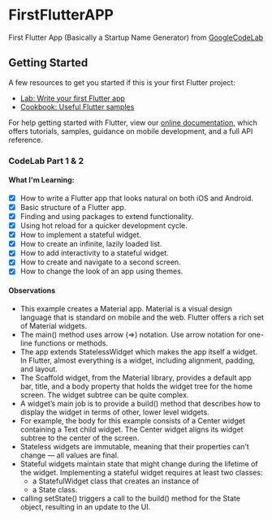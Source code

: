 # FirstFlutterAPP

First Flutter App (Basically a Startup Name Generator) from [GoogleCodeLab](https://codelabs.developers.google.com/codelabs/first-flutter-app-pt1/index.html?index=..%2F..index#0)

## Getting Started

A few resources to get you started if this is your first Flutter project:

- [Lab: Write your first Flutter app](https://flutter.io/docs/get-started/codelab)
- [Cookbook: Useful Flutter samples](https://flutter.io/docs/cookbook)

For help getting started with Flutter, view our 
[online documentation](https://flutter.io/docs), which offers tutorials, 
samples, guidance on mobile development, and a full API reference.

### CodeLab Part 1 & 2
#### What I'm Learning:
- [x] How to write a Flutter app that looks natural on both iOS and Android.
- [x] Basic structure of a Flutter app.
- [x] Finding and using packages to extend functionality.
- [x] Using hot reload for a quicker development cycle.
- [x] How to implement a stateful widget.
- [x] How to create an infinite, lazily loaded list.
- [x] How to add interactivity to a stateful widget.
- [x] How to create and navigate to a second screen.
- [x] How to change the look of an app using themes.

#### Observations
- This example creates a Material app. Material is a visual design language that is standard on mobile and the web. Flutter offers a rich set of Material widgets.
- The main() method uses arrow (=>) notation. Use arrow notation for one-line functions or methods.
- The app extends StatelessWidget which makes the app itself a widget. In Flutter, almost everything is a widget, including alignment, padding, and layout.
- The Scaffold widget, from the Material library, provides a default app bar, title, and a body property that holds the widget tree for the home screen. The widget subtree can be quite complex.
- A widget’s main job is to provide a build() method that describes how to display the widget in terms of other, lower level widgets.
- For example, the body for this example consists of a Center widget containing a Text child widget. The Center widget aligns its widget subtree to the center of the screen.
- Stateless widgets are immutable, meaning that their properties can’t change — all values are final.
- Stateful widgets maintain state that might change during the lifetime of the widget. Implementing a stateful widget requires at least two classes: 
  - a StatefulWidget class that creates an instance of 
  - a State class. 
- calling setState() triggers a call to the build() method for the State object, resulting in an update to the UI.